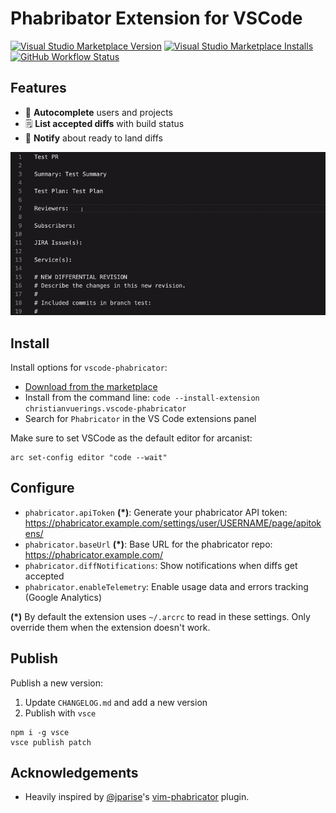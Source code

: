 # Phabribator Extension for VSCode

[![Visual Studio Marketplace Version](https://img.shields.io/visual-studio-marketplace/v/christianvuerings.vscode-phabricator)](https://marketplace.visualstudio.com/items?itemName=christianvuerings.vscode-phabricator)
[![Visual Studio Marketplace Installs](https://img.shields.io/visual-studio-marketplace/i/christianvuerings.vscode-phabricator)](https://marketplace.visualstudio.com/items?itemName=christianvuerings.vscode-phabricator)
[![GitHub Workflow Status](https://img.shields.io/github/workflow/status/christianvuerings/vscode-phabricator/CI/master)](https://github.com/christianvuerings/vscode-phabricator/actions?query=workflow%3ACI+branch%3Amaster)

## Features

- 💬 **Autocomplete** users and projects
- 🗒️ **List accepted diffs** with build status
- 🔔 **Notify** about ready to land diffs

<img src="images/vscode-phabricator-screencast.gif" width="700" alt="Username & project autocompletion in VSCode" />

## Install

Install options for `vscode-phabricator`:

- [Download from the marketplace](https://marketplace.visualstudio.com/items?itemName=christianvuerings.vscode-phabricator)
- Install from the command line: `code --install-extension christianvuerings.vscode-phabricator`
- Search for `Phabricator` in the VS Code extensions panel

Make sure to set VSCode as the default editor for arcanist:

```
arc set-config editor "code --wait"
```

## Configure

- `phabricator.apiToken` **(\*)**: Generate your phabricator API token: https://phabricator.example.com/settings/user/USERNAME/page/apitokens/
- `phabricator.baseUrl` **(\*)**: Base URL for the phabricator repo: https://phabricator.example.com/
- `phabricator.diffNotifications`: Show notifications when diffs get accepted
- `phabricator.enableTelemetry`: Enable usage data and errors tracking (Google Analytics)

**(\*)** By default the extension uses `~/.arcrc` to read in these settings. Only override them when the extension doesn't work.

## Publish

Publish a new version:

1. Update `CHANGELOG.md` and add a new version
2. Publish with `vsce`

```
npm i -g vsce
vsce publish patch
```

## Acknowledgements

- Heavily inspired by [@jparise](https://github.com/jparise)'s [vim-phabricator](https://github.com/jparise/vim-phabricator) plugin.
